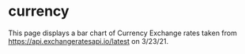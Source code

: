 # currency

This page displays a bar chart of Currency Exchange rates taken from https://api.exchangeratesapi.io/latest on 3/23/21.